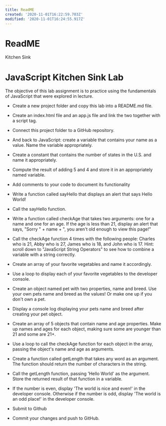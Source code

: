 ```yaml
---
title: ReadME
created: '2020-11-01T16:22:59.703Z'
modified: '2020-11-01T16:24:55.917Z'
---
```


# ReadME

Kitchen Sink 


# JavaScript Kitchen Sink Lab
The objective of this lab assignment is to practice using the fundamentals of JavaScript that were explored in lecture.


* Create a new project folder and copy this lab into a README.md file.
* Create an index.html file and an app.js file and link the two together with a script tag.
* Connect this project folder to a GitHub repository.
* And back to JavaScript: create a variable that contains your name as a value.
  Name the variable appropriately.

* Create a constant that contains the number of states in the U.S. and name it appropriately.

* Compute the result of adding 5 and 4 and store it in an appropriately named variable.

* Add comments to your code to document its functionality

* Write a function called sayHello that displays an alert that says Hello World!

* Call the sayHello function.

* Write a function called checkAge that takes two arguments: one for a name and one for an age. If the age is less than 21, display an alert that says,    "Sorry " + name + ", you aren't old enough to view this page!"

* Call the checkAge function 4 times with the following people: Charles who is 21, Abby who is 27, James who is 18, and John who is 17.
  Hint: scroll down to "JavaScript String Operators" to see how to combine a variable with a string correctly.

* Create an array of your favorite vegetables and name it accordingly.

* Use a loop to display each of your favorite vegetables to the developer console.

* Create an object named pet with two properties, name and breed. Use your own pets name and breed as the values! Or make one up if you don't own a pet.

* Display a console log displaying your pets name and breed after creating your pet object.

* Create an array of 5 objects that contain name and age properties. Make up names and ages for each object, making sure some are younger than 21 and some are 21+.

* Use a loop to call the checkAge function for each object in the array, passing the object's name and age as arguments.

* Create a function called getLength that takes any word as an argument. The function should return the number of characters in the string.

* Call the getLength function, passing 'Hello World' as the argument. Store the returned result of that function in a variable.

* If the number is even, display 'The world is nice and even!' in the developer console. Otherwise if the number is odd, display 'The world is an odd place!' in the developer console.

* Submit to Github

* Commit your changes and push to GitHub.


